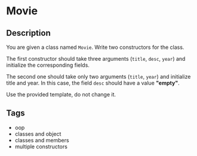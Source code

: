 # Movie

## Description
You are given a class named `Movie`. Write two constructors for the class.

The first constructor should take three arguments (`title`, `desc`, `year`) and initialize the corresponding fields.

The second one should take only two arguments (`title`, `year`) and initialize title and year. In this case, the field `desc` should have a value **"empty"**.

Use the provided template, do not change it.

## Tags
- oop
- classes and object
- classes and members
- multiple constructors